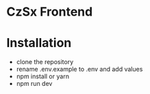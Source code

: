 # CzSx Frontend
# Installation
- clone the repository
- rename .env.example to .env and add values
- npm install or yarn
- npm run dev